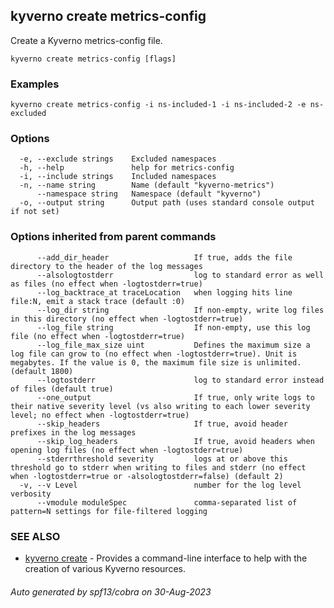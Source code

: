 ## kyverno create metrics-config

Create a Kyverno metrics-config file.

```
kyverno create metrics-config [flags]
```

### Examples

```
kyverno create metrics-config -i ns-included-1 -i ns-included-2 -e ns-excluded
```

### Options

```
  -e, --exclude strings    Excluded namespaces
  -h, --help               help for metrics-config
  -i, --include strings    Included namespaces
  -n, --name string        Name (default "kyverno-metrics")
      --namespace string   Namespace (default "kyverno")
  -o, --output string      Output path (uses standard console output if not set)
```

### Options inherited from parent commands

```
      --add_dir_header                   If true, adds the file directory to the header of the log messages
      --alsologtostderr                  log to standard error as well as files (no effect when -logtostderr=true)
      --log_backtrace_at traceLocation   when logging hits line file:N, emit a stack trace (default :0)
      --log_dir string                   If non-empty, write log files in this directory (no effect when -logtostderr=true)
      --log_file string                  If non-empty, use this log file (no effect when -logtostderr=true)
      --log_file_max_size uint           Defines the maximum size a log file can grow to (no effect when -logtostderr=true). Unit is megabytes. If the value is 0, the maximum file size is unlimited. (default 1800)
      --logtostderr                      log to standard error instead of files (default true)
      --one_output                       If true, only write logs to their native severity level (vs also writing to each lower severity level; no effect when -logtostderr=true)
      --skip_headers                     If true, avoid header prefixes in the log messages
      --skip_log_headers                 If true, avoid headers when opening log files (no effect when -logtostderr=true)
      --stderrthreshold severity         logs at or above this threshold go to stderr when writing to files and stderr (no effect when -logtostderr=true or -alsologtostderr=false) (default 2)
  -v, --v Level                          number for the log level verbosity
      --vmodule moduleSpec               comma-separated list of pattern=N settings for file-filtered logging
```

### SEE ALSO

* [kyverno create](kyverno_create.md)	 - Provides a command-line interface to help with the creation of various Kyverno resources.

###### Auto generated by spf13/cobra on 30-Aug-2023

